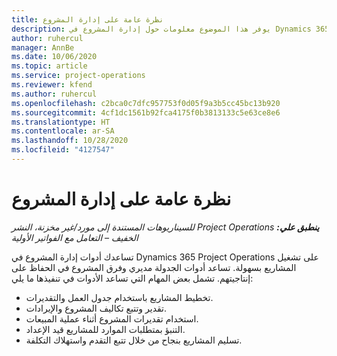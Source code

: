 ```yaml
---
title: نظرة عامة على إدارة المشروع
description: يوفر هذا الموضوع معلومات حول إدارة المشروع في Dynamics 365 Project Operations.
author: ruhercul
manager: AnnBe
ms.date: 10/06/2020
ms.topic: article
ms.service: project-operations
ms.reviewer: kfend
ms.author: ruhercul
ms.openlocfilehash: c2bca0c7dfc957753f0d05f9a3b5cc45bc13b920
ms.sourcegitcommit: 4cf1dc1561b92fca4175f0b3813133c5e63ce8e6
ms.translationtype: HT
ms.contentlocale: ar-SA
ms.lasthandoff: 10/28/2020
ms.locfileid: "4127547"
---
```

# <a name="project-management-overview"></a>نظرة عامة على إدارة المشروع

_**ينطبق علي:** ‏‫Project Operations للسيناريوهات المستندة إلى مورد/غير مخزنة‬، ‏‫النشر الخفيف – التعامل مع الفواتير الأولية‬_

تساعدك أدوات إدارة المشروع في Dynamics 365 Project Operations على تشغيل المشاريع بسهولة. تساعد أدوات الجدولة مديري وفرق المشروع في الحفاظ على إنتاجيتهم. تشمل بعض المهام التي تساعد الأدوات في تنفيذها ما يلي:

- تخطيط المشاريع باستخدام جدول العمل والتقديرات.
- تقدير وتتبع تكاليف المشروع والإيرادات.
- استخدام تقديرات المشروع أثناء عملية المبيعات.
- التنبؤ بمتطلبات الموارد للمشاريع قيد الإعداد.
- تسليم المشاريع بنجاح من خلال تتبع التقدم واستهلاك التكلفة.
